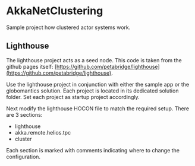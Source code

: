 # AkkaNetClustering

Sample project how clustered actor systems work.

## Lighthouse

The lighthouse project acts as a seed node.
This code is taken from the github pages itself:
[https://github.com/petabridge/lighthouse](https://github.com/petabridge/lighthouse).

Use the lighthouse project in conjunction with either the sample app or the globomantics solution. Each project is located in its dedicated solution folder.
Set each project as startup project accordingly.

Next modify the lighthouse HOCON file to match the required setup. There are 3 sections:
- lighthouse
- akka.remote.helios.tpc
- cluster

Each section is marked with comments indicating where to change the configuration.